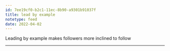 ```yaml
---
id: 7ee19cf0-b2c1-11ec-8b90-a9301b91037f
title: lead by example
notetype: feed
date: 2022-04-02
---
```


Leading by example makes followers more inclined to follow

---
